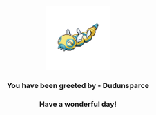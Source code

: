 <p align="center">
    <img src="https://raw.githubusercontent.com/PokeAPI/sprites/master/sprites/pokemon/982.png" width="150" height="150">
</p>
<h3 align="center">You have been greeted by - <b>Dudunsparce</b></h3>
<h3 align="center">Have a wonderful day!</h3>
